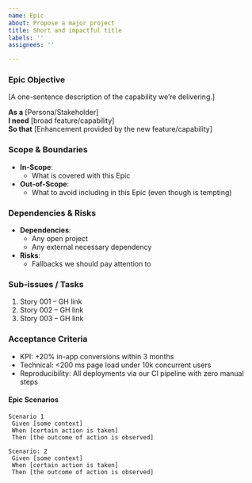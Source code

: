 ```yaml
---
name: Epic
about: Propose a major project
title: Short and impactful title
labels: ''
assignees: ''

---
```

### Epic Objective
[A one-sentence description of the capability we’re delivering.]

**As a** [Persona/Stakeholder]  
**I need** [broad feature/capability]  
**So that** [Enhancement provided by the new feature/capability]

### Scope & Boundaries 
- **In-Scope**:  
  - What is covered with this Epic  
- **Out-of­-Scope**:  
  - What to avoid including in this Epic (even though is tempting)

### Dependencies & Risks
- **Dependencies**:  
  - Any open project
  - Any external necessary dependency
- **Risks**:  
  - Fallbacks we should pay attention to

### Sub-issues / Tasks
1. Story 001 – GH link
2. Story 002 – GH link
3. Story 003 – GH link

### Acceptance Criteria
- KPI: +20% in-app conversions within 3 months  
- Technical: <200 ms page load under 10k concurrent users  
- Reproducibility: All deployments via our CI pipeline with zero manual steps

#### Epic Scenarios
```gherkin
Scenario 1
 Given [some context]
 When [certain action is taken]
 Then [the outcome of action is observed]

Scenario: 2
 Given [some context]
 When [certain action is taken]
 Then [the outcome of action is observed]
```
